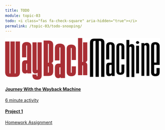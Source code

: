 ```yaml
---
title: TODO
module: topic-03
todo: <i class="fas fa-check-square" aria-hidden="true"></i>
permalink: /topic-03/todo-snooping/
---
```


<div class="row text-center">
  <div class="col-lg-4">
    <div class="bs-component">
      <div class="list-group">
        <a href="https://archive.org/web/" target="_blank" class="list-group-item">
          <img class="icon-hw" src="../img/hw-icon-wayback.svg" />
          <h4 class="list-group-item-heading">Journey With the Wayback Machine</h4>
          <div class="divider-hw"></div>
          <p class="list-group-item-text"><i class="far fa-clock" aria-hidden="true"></i> 6 minute activity</p>
        </a>
      </div>
    </div>
  </div>
  <div class="col-lg-4">
    <div class="bs-component">
      <div class="list-group">
        <a href="{{ site.data.moodle.main | append: site.data.moodle.topic-03 }}" target="_blank" class="list-group-item">
          <i class="icon-hw fas fa-file-upload"></i>
          <h4 class="list-group-item-heading">Project 1</h4>
          <div class="divider-hw"></div>
          <p class="list-group-item-text"><i class="fas fa-edit" aria-hidden="true"></i> Homework Assignment</p>
        </a>
      </div>
    </div>
  </div>
</div>
